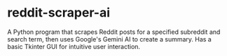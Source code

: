 # reddit-scraper-ai
A Python program that scrapes Reddit posts for a specified subreddit and search term, then uses Google's Gemini AI to create a summary. Has a basic Tkinter GUI for intuitive user interaction.
